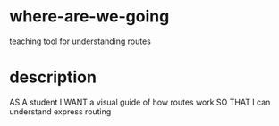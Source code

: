 # where-are-we-going

teaching tool for understanding routes

# description

AS A student
I WANT a visual guide of how routes work
SO THAT I can understand express routing
